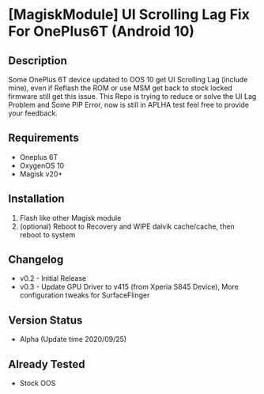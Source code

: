 # [MagiskModule] UI Scrolling Lag Fix For OnePlus6T (Android 10)

## Description
Some OnePlus 6T device updated to OOS 10 get UI Scrolling Lag (include mine), even if Reflash the ROM or use MSM get back to stock locked firmware still get this issue.
This Repo is trying to reduce or solve the UI Lag Problem and Some PIP Error, now is still in APLHA test feel free to provide your feedback.
## Requirements
* Oneplus 6T
* OxygenOS 10
* Magisk v20+
## Installation
1. Flash like other Magisk module
2. (optional) Reboot to Recovery and WIPE dalvik cache/cache, then reboot to system
## Changelog
* v0.2 - Initial Release
* v0.3 - Update GPU Driver to v415 (from Xperia S845 Device), More configuration tweaks for SurfaceFlinger
## Version Status
* Alpha (Update time 2020/09/25)
## Already Tested
* Stock OOS
